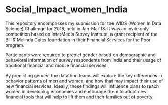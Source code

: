 # Social_Impact_women_India
This repository encompasses my submission for the WIDS (Women In Data Science) Challenge for 2018, held in Jan-Mar'18. It was an invite only competition based on InterMedia Survey Institute, a grant recipient of the Bill &amp; Melinda Gates foundation in their Financial Services for the Poor program.  

Participants were required to predict gender based on demographic and behavioral information of survey respondents from India and their usage of traditional financial and mobile financial services. 

By predicting gender, the datathon teams will explore the key differences in behavior patterns of men and women, and how that may impact their use of new financial services. Ideally, these findings will influence plans to reach women in developing economies and encourage them to adopt new financial tools that will help to lift them and their families out of poverty. 
